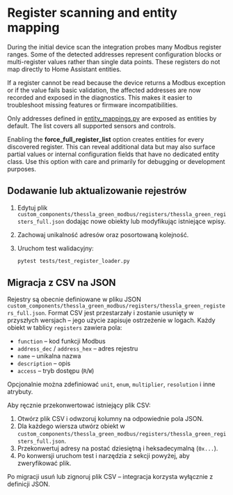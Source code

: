 # Register scanning and entity mapping

During the initial device scan the integration probes many Modbus register ranges. Some of
the detected addresses represent configuration blocks or multi-register values rather than
single data points. These registers do not map directly to Home Assistant entities.

If a register cannot be read because the device returns a Modbus exception or if the value
fails basic validation, the affected addresses are now recorded and exposed in the
diagnostics. This makes it easier to troubleshoot missing features or firmware
incompatibilities.

Only addresses defined in [entity_mappings.py](../custom_components/thessla_green_modbus/entity_mappings.py)
are exposed as entities by default. The list covers all supported sensors and controls.

Enabling the **force_full_register_list** option creates entities for every discovered
register. This can reveal additional data but may also surface partial values or internal
configuration fields that have no dedicated entity class. Use this option with care and
primarily for debugging or development purposes.

## Dodawanie lub aktualizowanie rejestrów

1. Edytuj plik `custom_components/thessla_green_modbus/registers/thessla_green_registers_full.json` dodając nowe obiekty
   lub modyfikując istniejące wpisy.
2. Zachowaj unikalność adresów oraz posortowaną kolejność.
3. Uruchom test walidacyjny:

   ```bash
   pytest tests/test_register_loader.py
   ```

## Migracja z CSV na JSON
Rejestry są obecnie definiowane w pliku JSON `custom_components/thessla_green_modbus/registers/thessla_green_registers_full.json`.
Format CSV jest przestarzały i zostanie usunięty w przyszłych wersjach – jego
użycie zapisuje ostrzeżenie w logach. Każdy obiekt w tablicy `registers` zawiera pola:

- `function` – kod funkcji Modbus
- `address_dec` / `address_hex` – adres rejestru
- `name` – unikalna nazwa
- `description` – opis
- `access` – tryb dostępu (`R`/`W`)

Opcjonalnie można zdefiniować `unit`, `enum`, `multiplier`, `resolution` i inne
atrybuty.

Aby ręcznie przekonwertować istniejący plik CSV:

1. Otwórz plik CSV i odwzoruj kolumny na odpowiednie pola JSON.
2. Dla każdego wiersza utwórz obiekt w `custom_components/thessla_green_modbus/registers/thessla_green_registers_full.json`.
3. Przekonwertuj adresy na postać dziesiętną i heksadecymalną (`0x...`).
4. Po konwersji uruchom test i narzędzia z sekcji powyżej, aby zweryfikować plik.

Po migracji usuń lub zignoruj plik CSV – integracja korzysta wyłącznie z definicji JSON.
